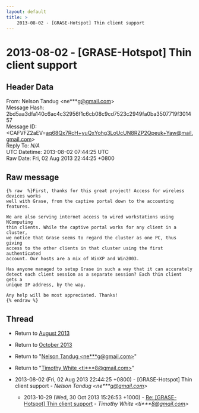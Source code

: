 ```yaml
---
layout: default
title: >
    2013-08-02 - [GRASE-Hotspot] Thin client support
---
```


# 2013-08-02 - [GRASE-Hotspot] Thin client support

## Header Data

From: Nelson Tandug \<ne***g@gmail.com\><br>
Message Hash: 2bd5aa3dfa140c6ac4c32956f1c6cb08c9cd7523c2949fa0ba3507719f301457<br>
Message ID: \<CAFVFZ2aEV=aq68Qx7RcH+yuQxYohg3LoUcUN8RZP2Qpeuk+Yaw@mail.gmail.com\><br>
Reply To: _N/A_<br>
UTC Datetime: 2013-08-02 07:44:25 UTC<br>
Raw Date: Fri, 02 Aug 2013 22:44:25 +0800<br>

## Raw message

```
{% raw  %}First, thanks for this great project! Access for wireless devices works
well with Grase, from the captive portal down to the accounting features.

We are also serving internet access to wired workstations using NComputing
thin clients. While the captive portal works for any client in a cluster,
we notice that Grase seems to regard the cluster as one PC, thus giving
access to the other clients in that cluster using the first authenticated
account. Our hosts are a mix of WinXP and Win2003.

Has anyone managed to setup Grase in such a way that it can accurately
detect each client session as a separate session? Each thin client gets a
unique IP address, by the way.

Any help will be most appreciated. Thanks!
{% endraw %}
```

## Thread

+ Return to [August 2013](/archive/2013/08)
+ Return to [October 2013](/archive/2013/10)

+ Return to "[Nelson Tandug <ne***g<span>@</span>gmail.com>](/authors/ne___g_at_gmail_com)"
+ Return to "[Timothy White <ti***8<span>@</span>gmail.com>](/authors/ti___8_at_gmail_com)"

+ 2013-08-02 (Fri, 02 Aug 2013 22:44:25 +0800) - [GRASE-Hotspot] Thin client support - _Nelson Tandug \<ne***g@gmail.com\>_
  + 2013-10-29 (Wed, 30 Oct 2013 15:26:53 +1000) - [Re: [GRASE-Hotspot] Thin client support](/archive/2013/10/123ae9b93dbd1c6628a82228d82d694e7a085203329d66f6a79a855c20125a75) - _Timothy White \<ti***8@gmail.com\>_

